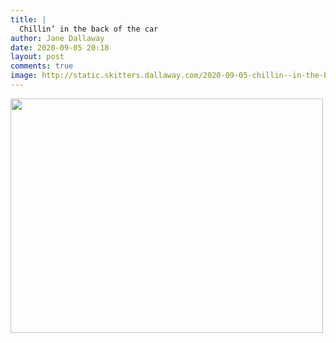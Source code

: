```yaml
---
title: |
  Chillin’ in the back of the car
author: Jane Dallaway
date: 2020-09-05 20:18
layout: post
comments: true
image: http://static.skitters.dallaway.com/2020-09-05-chillin--in-the-back-of-the-car-thumb-1-IMG-3589.JPG
---
```


<div>
        <a href="http://static.skitters.dallaway.com/2020-09-05-chillin--in-the-back-of-the-car-fullsize-1-IMG-3589.JPG">
          <img src="http://static.skitters.dallaway.com/2020-09-05-chillin--in-the-back-of-the-car-thumb-1-IMG-3589.JPG" width="500" height="375"/>
        </a>
      </div>


  
      
